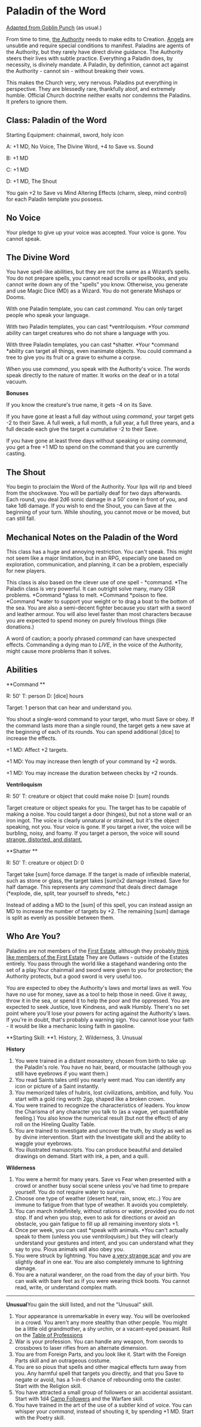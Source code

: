 
# Paladin of the Word

[Adapted from Goblin Punch](http://goblinpunch.blogspot.ca/2016/06/god-throat-paladins.html) (as usual.)

From time to time, [the Authority](https://coinsandscrolls.blogspot.ca/2017/04/osr-religion-in-elderstone.html) needs to make edits to Creation. [Angels](https://coinsandscrolls.blogspot.ca/2017/05/osr-creature-paradox-angels.html) are unsubtle and require special conditions to manifest. Paladins are agents of the Authority, but they rarely have direct divine guidance. The Authority steers their lives with subtle practice. Everything a Paladin does, by necessity, is divinely mandate. A Paladin, by definition, cannot act against the Authority - cannot sin - without breaking their vows.

This makes the Church very, very nervous. Paladins put everything in perspective. They are blessedly rare, thankfully aloof, and extremely humble. Official Church doctrine neither exalts nor condemns the Paladins. It prefers to ignore them. 

## Class: Paladin of the Word

Starting Equipment: chainmail, sword, holy icon 

A: +1 MD, No Voice, The Divine Word, +4 to Save vs. Sound 

B: +1 MD 

C: +1 MD

D: +1 MD, The Shout

You gain +2 to Save vs Mind Altering Effects (charm, sleep, mind control) for each Paladin template you possess.

## No Voice

Your pledge to give up your voice was accepted. Your voice is gone. You cannot speak.

## The Divine Word

You have spell-like abilities, but they are not the same as a Wizard’s spells. You do not prepare spells, you cannot read scrolls or spellbooks, and you cannot write down any of the "spells" you know. Otherwise, you generate and use Magic Dice (MD) as a Wizard. You do not generate Mishaps or Dooms.

With one Paladin template, you can cast *command.* You can only target people who speak your language.

With two Paladin templates, you can cast *ventriloquism. *Your *command* ability can target creatures who do not share a language with you. 

With three Paladin templates, you can cast *shatter. *Your *command *ability can target all things, even inanimate objects. You could command a tree to give you its fruit or a grave to exhume a corpse.

When you use *command*, you speak with the Authority's voice. The words speak directly to the nature of matter. It works on the deaf or in a total vacuum. 

**Bonuses**

If you know the creature's true name, it gets -4 on its Save. 

If you have gone at least a full day without using *command*, your target gets -2 to their Save. A full week, a full month, a full year, a full three years, and a full decade each give the target a cumulative -2 to their Save.

If you have gone at least three days without speaking or using *command*, you get a free +1 MD to spend on the command that you are currently casting. 

## The Shout

You begin to proclaim the Word of the Authority. Your lips will rip and bleed from the shockwave. You will be partially deaf for two days afterwards. Each round, you deal 2d6 sonic damage in a 50' cone in front of you, and take 1d6 damage. If you wish to end the Shout, you can Save at the beginning of your turn. While shouting, you cannot move or be moved, but can still fall.

## Mechanical Notes on the Paladin of the Word

This class has a huge and annoying restriction. You can't speak. This might not seem like a major limitation, but in an RPG, especially one based on exploration, communication, and planning, it can be a problem, especially for new players.

This class is also based on the clever use of one spell - *command. *The Paladin class is very powerful. It can outright solve many, many OSR problems. *Command *glass to melt. *Command *poison to flee. *Command *water to support your weight or to drag a boat to the bottom of the sea. You are also a semi-decent fighter because you start with a sword and leather armour. You will also level faster than most characters because you are expected to spend money on purely frivolous things (like donations.)

A word of caution; a poorly phrased *command* can have unexpected effects. Commanding a dying man to *LIVE*, in the voice of the Authority, might cause more problems than it solves. 

## Abilities

**Command **

R: 50' T: person D: [dice] hours 

Target: 1 person that can hear and understand you.

You shout a single-word command to your target, who must Save or obey. If the command lasts more than a single round, the target gets a new save at the beginning of each of its rounds. You can spend additional [dice] to increase the effects.

+1 MD: Affect +2 targets.

+1 MD: You may increase then length of your command by +2 words.

+1 MD: You may increase the duration between checks by +2 rounds. 

**Ventriloquism**

R: 50' T: creature or object that could make noise D: [sum] rounds

Target creature or object speaks for you. The target has to be capable of making a noise. You could target a door (hinges), but not a stone wall or an iron ingot. The voice is clearly unnatural or strained, but it's the object speaking, not you. Your voice is gone. If you target a river, the voice will be burbling, noisy, and foamy. If you target a person, the voice will sound [strange, distorted, and distant.](https://www.youtube.com/watch?v=xOPSgl9RA70)

**Shatter **

R: 50' T: creature or object D: 0

Target take [sum] force damage. If the target is made of inflexible material, such as stone or glass, the target takes [sum]x2 damage instead. Save for half damage. This represents any *command* that deals direct damage (*explode, die, split, tear yourself to shreds, *etc.)

Instead of adding a MD to the [sum] of this spell, you can instead assign an MD to increase the number of targets by +2. The remaining [sum] damage is split as evenly as possible between them.

## Who Are You?

Paladins are not members of the [First Estate](https://coinsandscrolls.blogspot.ca/2017/06/osr-three-estates.html), although they probably[ think like members of the First Estate](https://coinsandscrolls.blogspot.ca/2017/09/thinking-medieval-first-estate.html.) They are Outlaws - outside of the Estates entirely. You pass through the world like a stagehand wandering onto the set of a play.Your chainmail and sword were given to you for protection; the Authority protects, but a good sword is very useful too. 

You are expected to obey the Authority's laws and mortal laws as well. You have no use for money, save as a tool to help those in need. Give it away, throw it in the sea, or spend it to help the poor and the oppressed. You are expected to seek Justice, love Kindness, and walk Humbly. There's no set point where you'll lose your powers for acting against the Authority's laws. If you're in doubt, that's probably a warning sign. You cannot lose your faith - it would be like a mechanic losing faith in gasoline.

**Starting Skill: **1. History, 2. Wilderness, 3. Unusual

**History**

1. You were trained in a distant monastery, chosen from birth to take up the Paladin's role. You have no hair, beard, or moustache (although you still have eyebrows if you want them.)
2. You read Saints tales until you nearly went mad. You can identify any icon or picture of a Saint instantly.
3. You memorized tales of hubris, lost civilizations, ambition, and folly. You start with a gold ring worth 2gp, shaped like a broken crown.
4. You were trained to recognize the characteristics of leaders. You know the Charisma of any character you talk to (as a vague, yet quantifiable feeling.) You also know the numerical result (but not the effect) of any roll on the Hireling Quality Table.
5. You are trained to investigate and uncover the truth, by study as well as by divine intervention. Start with the Investigate skill and the ability to waggle your eyebrows.
6. You illustrated manuscripts. You can produce beautiful and detailed drawings on demand. Start with ink, a pen, and a quill.

**Wilderness**

1. You were a hermit for many years. Save vs Fear when presented with a crowd or another busy social scene unless you've had time to prepare yourself. You do not require water to survive.
2. Choose one type of weather (desert heat, rain, snow, etc..) You are immune to fatigue from that type of weather. It avoids you completely.
3. You can march indefinitely, without rations or water, provided you do not stop. If and when you stop, even to ask for directions or avoid an obstacle, you gain fatigue to fill up all remaining inventory slots +1.
4. Once per week, you can cast *speak with animals. *You can't actually speak to them (unless you use *ventriloquism*,) but they will clearly understand your gestures and intent, and you can understand what they say to you. Pious animals will also obey you.
5. You were struck by lightning. You have [a very strange scar](https://en.wikipedia.org/wiki/Lichtenberg_figure) and you are slightly deaf in one ear. You are also completely immune to lightning damage.
6. You are a natural wanderer, on the road from the day of your birth. You can walk with bare feet as if you were wearing thick boots. You cannot read, write, or understand complex math. 

------

**Unusual**You gain the skill listed, and not the "Unusual" skill.

1. Your appearance is unremarkable in every way. You will be overlooked in a crowd. You aren't any more stealthy than other people. You might be a little old grandmother, a shy urchin, or a vacant-eyed peasant. Roll on the [Table of Professions](https://coinsandscrolls.blogspot.ca/2017/06/osr-1d100-actually-medieval-professions.html.)
2. War is your profession. You can handle any weapon, from swords to crossbows to laser rifles from an alternate dimension.
3. You are from Foreign Parts, and you look like it. Start with the Foreign Parts skill and an outrageous costume.
4. You are so pious that spells and other magical effects turn away from you. Any harmful spell that targets you directly, and that you Save to negate or avoid, has a 1-in-6 chance of rebounding onto the caster. Start with the Religion skill. 
5. You have attracted a small group of followers or an accidental assistant. Start with 1d4 [Camp Followers](https://coinsandscrolls.blogspot.ca/2017/06/osr-table-of-camp-followers.html) and the Warfare skill.
6. You have trained in the art of the use of a subtler kind of voice. You can whisper your *command*, instead of shouting it, by spending +1 MD. Start with the Poetry skill.